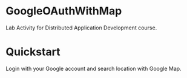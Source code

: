 # GoogleOAuthWithMap
Lab Activity for Distributed Application Development course.

# Quickstart
Login with your Google account and search location with Google Map.
